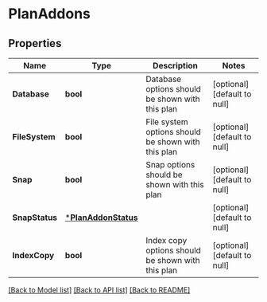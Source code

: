 # PlanAddons

## Properties
Name | Type | Description | Notes
------------ | ------------- | ------------- | -------------
**Database** | **bool** | Database options should be shown with this plan | [optional] [default to null]
**FileSystem** | **bool** | File system options should be shown with this plan | [optional] [default to null]
**Snap** | **bool** | Snap options should be shown with this plan | [optional] [default to null]
**SnapStatus** | [***PlanAddonStatus**](PlanAddonStatus.md) |  | [optional] [default to null]
**IndexCopy** | **bool** | Index copy options should be shown with this plan | [optional] [default to null]

[[Back to Model list]](../README.md#documentation-for-models) [[Back to API list]](../README.md#documentation-for-api-endpoints) [[Back to README]](../README.md)

